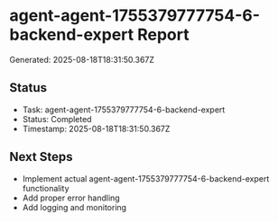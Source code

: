 # agent-agent-1755379777754-6-backend-expert Report

Generated: 2025-08-18T18:31:50.367Z

## Status
- Task: agent-agent-1755379777754-6-backend-expert
- Status: Completed
- Timestamp: 2025-08-18T18:31:50.367Z

## Next Steps
- Implement actual agent-agent-1755379777754-6-backend-expert functionality
- Add proper error handling
- Add logging and monitoring

